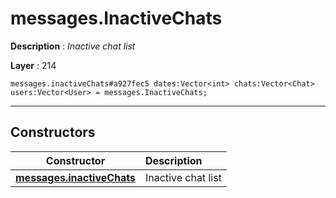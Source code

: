 # messages.InactiveChats

**Description** : *Inactive chat list*

**Layer** : 214

```tl
messages.inactiveChats#a927fec5 dates:Vector<int> chats:Vector<Chat> users:Vector<User> = messages.InactiveChats;
```

---

## Constructors

| Constructor | Description |
| :---: | :--- |
| [**messages.inactiveChats**](constructor/messages.inactiveChats) | Inactive chat list |
